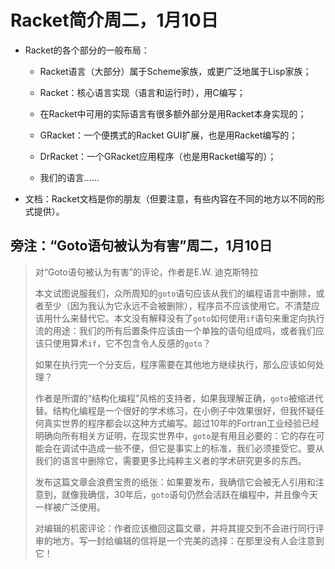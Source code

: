 # Racket简介周二，1月10日

+   Racket的各个部分的一般布局：

    +   Racket语言（大部分）属于Scheme家族，或更广泛地属于Lisp家族；

    +   Racket：核心语言实现（语言和运行时），用C编写；

    +   在Racket中可用的实际语言有很多额外部分是用Racket本身实现的；

    +   GRacket：一个便携式的Racket GUI扩展，也是用Racket编写的；

    +   DrRacket：一个GRacket应用程序（也是用Racket编写的）；

    +   我们的语言……

+   文档：Racket文档是你的朋友（但要注意，有些内容在不同的地方以不同的形式提供）。

## 旁注：“Goto语句被认为有害”周二，1月10日

> 对“Goto语句被认为有害”的评论，作者是E.W. 迪克斯特拉
> 
> 本文试图说服我们，众所周知的`goto`语句应该从我们的编程语言中删除，或者至少（因为我认为它永远不会被删除），程序员不应该使用它。不清楚应该用什么来替代它。本文没有解释没有了`goto`如何使用`if`语句来重定向执行流的用途：我们的所有后置条件应该由一个单独的语句组成吗，或者我们应该只使用算术`if`，它不包含令人反感的`goto`？
> 
> 如果在执行完一个分支后，程序需要在其他地方继续执行，那么应该如何处理？
> 
> 作者是所谓的“结构化编程”风格的支持者，如果我理解正确，`goto`被缩进代替。结构化编程是一个很好的学术练习，在小例子中效果很好，但我怀疑任何真实世界的程序都会以这种方式编写。超过10年的Fortran工业经验已经明确向所有相关方证明，在现实世界中，`goto`是有用且必要的：它的存在可能会在调试中造成一些不便，但它是事实上的标准，我们必须接受它。要从我们的语言中删除它，需要更多比纯粹主义者的学术研究更多的东西。
> 
> 发布这篇文章会浪费宝贵的纸张：如果要发布，我确信它会被无人引用和注意到，就像我确信，30年后，`goto`语句仍然会活跃在编程中，并且像今天一样被广泛使用。
> 
> 对编辑的机密评论：作者应该撤回这篇文章，并将其提交到不会进行同行评审的地方。写一封给编辑的信将是一个完美的选择：在那里没有人会注意到它！
